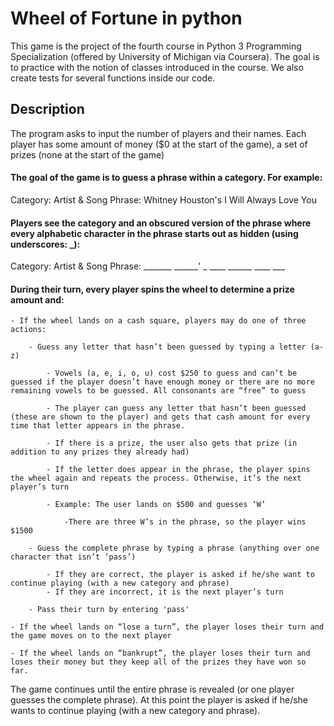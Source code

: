 # Wheel of Fortune in python

This game is the project of the fourth course in Python 3 Programming Specialization (offered by University of Michigan via Coursera). The goal is to practice with the notion of classes introduced in the course. We also create tests for several functions inside our code.

## Description

The program asks to input the number of players and their names. Each player has some amount of money ($0 at the start of the game), a set of prizes (none at the start of the game)

#### The goal of the game is to guess a phrase within a category. For example:
Category: Artist & Song
Phrase: Whitney Houston's I Will Always Love You

#### Players see the category and an obscured version of the phrase where every alphabetic character in the phrase starts out as hidden (using underscores: _):
Category: Artist & Song
Phrase: _______ ______' _ ____ ______ ____ ___

#### During their turn, every player spins the wheel to determine a prize amount and:
	- If the wheel lands on a cash square, players may do one of three actions:

		- Guess any letter that hasn’t been guessed by typing a letter (a-z)

			- Vowels (a, e, i, o, u) cost $250 to guess and can’t be guessed if the player doesn’t have enough money or there are no more remaining vowels to be guessed. All consonants are “free” to guess

			- The player can guess any letter that hasn’t been guessed (these are shown to the player) and gets that cash amount for every time that letter appears in the phrase. 

			- If there is a prize, the user also gets that prize (in addition to any prizes they already had)

			- If the letter does appear in the phrase, the player spins the wheel again and repeats the process. Otherwise, it’s the next player’s turn

			- Example: The user lands on $500 and guesses ‘W’

				-There are three W’s in the phrase, so the player wins $1500

		- Guess the complete phrase by typing a phrase (anything over one character that isn’t ‘pass’)

			- If they are correct, the player is asked if he/she want to continue playing (with a new category and phrase)
			- If they are incorrect, it is the next player’s turn 
		
		- Pass their turn by entering 'pass'

	- If the wheel lands on “lose a turn”, the player loses their turn and the game moves on to the next player

	- If the wheel lands on “bankrupt”, the player loses their turn and loses their money but they keep all of the prizes they have won so far.

The game continues until the entire phrase is revealed (or one player guesses the complete phrase). At this point the player is asked if he/she wants to continue playing (with a new category and phrase).